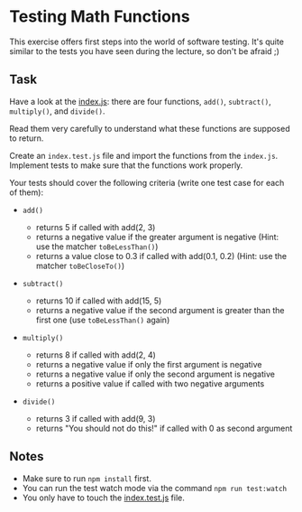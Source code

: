 # Testing Math Functions

This exercise offers first steps into the world of software testing. It's quite similar to the tests you have seen during the lecture, so don't be afraid ;)

## Task

Have a look at the [index.js](index.js): there are four functions, `add()`, `subtract()`, `multiply()`, and `divide()`.

Read them very carefully to understand what these functions are supposed to return.

Create an `index.test.js` file and import the functions from the `index.js`. Implement tests to make sure that the functions work properly.

Your tests should cover the following criteria (write one test case for each of them):

- `add()`

  - returns 5 if called with add(2, 3)
  - returns a negative value if the greater argument is negative (Hint: use the matcher `toBeLessThan()`)
  - returns a value close to 0.3 if called with add(0.1, 0.2) (Hint: use the matcher `toBeCloseTo()`)

- `subtract()`

  - returns 10 if called with add(15, 5)
  - returns a negative value if the second argument is greater than the first one (use `toBeLessThan()` again)

- `multiply()`

  - returns 8 if called with add(2, 4)
  - returns a negative value if only the first argument is negative
  - returns a negative value if only the second argument is negative
  - returns a positive value if called with two negative arguments

- `divide()`
  - returns 3 if called with add(9, 3)
  - returns "You should not do this!" if called with 0 as second argument

## Notes

- Make sure to run `npm install` first.
- You can run the test watch mode via the command `npm run test:watch`
- You only have to touch the [index.test.js](index.test.js) file.
